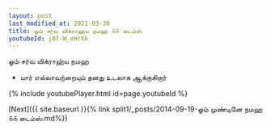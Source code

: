 ```yaml
---
layout: post
last_modified_at: 2021-03-30
title: ஓம் சர்வ விக்ராஹ்ய நமஹ ௧௧ டைம்ஸ்
youtubeId: j8f-W_eHrXk
---
```

 
 
 ஓம் சர்வ விக்ராஹ்ய நமஹ  
 
 -  யார் எல்லாவற்றையும் தனது உடலாக ஆக்குகிறார் 
 
  
 
  
 
 
 
 
 
 


{% include youtubePlayer.html id=page.youtubeId %}
 
[Next]({{ site.baseurl }}{% link  split1/_posts/2014-09-19-ஓம் முண்டினே நமஹ ௧௧ டைம்ஸ்.md%})
 
